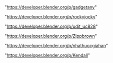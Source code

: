"https://developer.blender.org/p/gadgetany"

"https://developer.blender.org/p/rockyjocky"

"https://developer.blender.org/p/udit_uc828"

"https://developer.blender.org/p/Zippbrown"

"https://developer.blender.org/p/nhathuocgiahan"

"https://developer.blender.org/p/Kendall"

 
